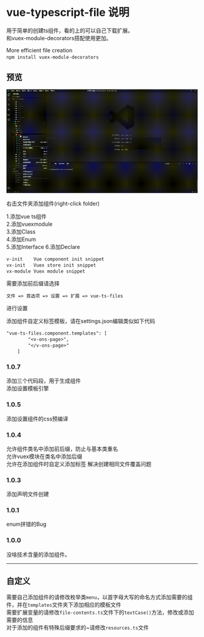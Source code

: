 # vue-typescript-file 说明

用于简单的创建ts组件，看的上的可以自己下载扩展。  
和vuex-module-decorators搭配使用更加。  

More efficient file creation  
`npm install vuex-module-decorators`

## 预览

![image](/images/create-component.gif)

右击文件夹添加组件(right-click folder)  

1.添加vue ts组件  
2.添加vuexmodule  
3.添加Class  
4.添加Enum  
5.添加Interface
6.添加Declare  

```snippets
v-init    Vue component init snippet  
vx-init   Vuex store init snippet  
vx-module Vuex module snippet  
```

需要添加前后缀请选择  

```extends
文件 => 首选项 => 设置 => 扩展 => vue-ts-files
```

进行设置

添加组件自定义标签模板，请在settings.json编辑类似如下代码

```templates
"vue-ts-files.component.templates": [
        "<v-ons-page>",
        "</v-ons-page>"
    ]
```

### 1.0.7

添加三个代码段，用于生成组件  
添加设置模板引擎

### 1.0.5

添加设置组件的css预编译

### 1.0.4

允许组件类名中添加前后缀，防止与基本类重名  
允许vuex模块在类名中添加后缀  
允许在添加组件时自定义添加标签
解决创建相同文件覆盖问题

### 1.0.3

添加声明文件创建

### 1.0.1

enum拼错的Bug

### 1.0.0

没啥技术含量的添加组件。

-----------------------------------------------------------------------------------------------------------

## 自定义

需要自己添加组件的请修改枚举类`menu`，以首字母大写的命名方式添加需要的组件，并在`templates`文件夹下添加相应的模板文件  
需要扩展变量的请修改`file-contents.ts`文件下的`textCase()`方法，修改或添加需要的信息  
对于添加的组件有特殊后缀要求的~请修改`resources.ts`文件  
